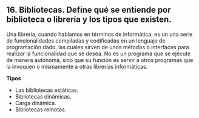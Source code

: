 ## 16. Bibliotecas. Define qué se entiende por biblioteca o librería y los tipos que existen.


Una librería, cuando hablamos en términos de informática, es un una serie de funcionalidades compiladas y codificadas en un lenguaje de programación dado, las cuales sirven de unos métodos o interfaces para realizar la funcionalidad que se desea. No es un programa que se ejecute de manera autónoma, sino que su función es servir a otros programas que la invoquen o mismamente a otras librerías informáticas.


**Tipos**
- Las bibliotecas estáticas.
- Bibliotecas dinámicas.
- Carga dinámica.
- Bibliotecas remotas.
